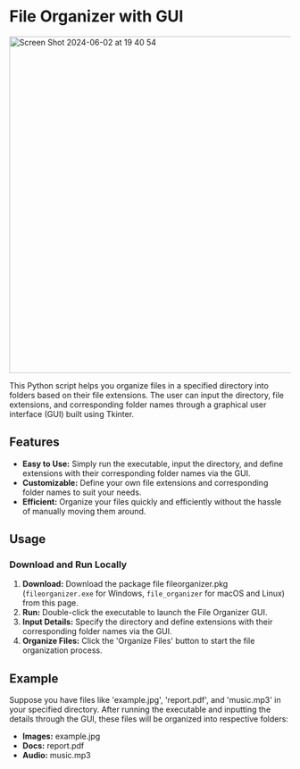# File Organizer with GUI

<img width="603" alt="Screen Shot 2024-06-02 at 19 40 54" src="https://github.com/tatkins20/python-file-organizer/assets/25071944/3623f355-73d7-468e-9748-98d8f0abc3f8">

This Python script helps you organize files in a specified directory into folders based on their file extensions. The user can input the directory, file extensions, and corresponding folder names through a graphical user interface (GUI) built using Tkinter.

## Features

- **Easy to Use:** Simply run the executable, input the directory, and define extensions with their corresponding folder names via the GUI.
- **Customizable:** Define your own file extensions and corresponding folder names to suit your needs.
- **Efficient:** Organize your files quickly and efficiently without the hassle of manually moving them around.

## Usage

### Download and Run Locally

1. **Download:** Download the package file fileorganizer.pkg (`fileorganizer.exe` for Windows, `file_organizer` for macOS and Linux) from this page.
2. **Run:** Double-click the executable to launch the File Organizer GUI.
3. **Input Details:** Specify the directory and define extensions with their corresponding folder names via the GUI.
4. **Organize Files:** Click the 'Organize Files' button to start the file organization process.

## Example

Suppose you have files like 'example.jpg', 'report.pdf', and 'music.mp3' in your specified directory. After running the executable and inputting the details through the GUI, these files will be organized into respective folders:

- **Images:** example.jpg
- **Docs:** report.pdf
- **Audio:** music.mp3




